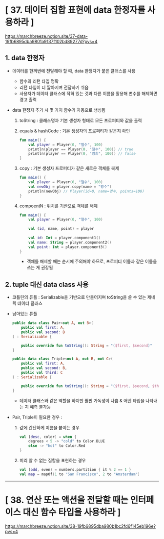 # [ 37. 데이터 집합 표현에 data 한정자를 사용하라 ]
https://marchbreeze.notion.site/37-data-19fb6895dba9801a9137f102bd89277d?pvs=4

## 1. data 한정자

- 데이터를 한꺼번에 전달해야 할 때, data 한정자가 붙은 클래스를 사용
    - 함수의 리턴 타입 명확
    - 리턴 타입이 더 짧아지며 전달하기 쉬움
    - 사용자가 데이터 클래스에 적혀 있는 것과 다른 이름을 활용해 변수를 해제하면 경고 출력

- data 한정자 추가 시 몇 가지 함수가 자동으로 생성됨
    1. toString : 클래스명과 기본 생성자 형태로 모든 프로퍼티와 값을 출력
    2. equals & hashCode : 기본 생성자의 프로퍼티가 같은지 확인

        ```kotlin
        fun main() {
            val player = Player(0, "철수", 100)
            println(player == Player(0, "철수", 100)) // true
            println(player == Player(0, "영희", 100)) // false
        }
        ```

    3. copy : 기본 생성자 프로퍼티가 같은 새로운 객체를 복제

        ```kotlin
        fun main() {
            val player = Player(0, "철수", 100)
            val newObj = player.copy(name = "영수")
            println(newObj) // Player(id=0, name=영수, points=100)
        }
        ```

    4. compoentN : 위치를 기반으로 객체를 해제

        ```kotlin
        fun main() {
            val player = Player(0, "철수", 100)
            
            val (id, name, point) = player
            
            val id: Int = player.component1()
            val name: String = player.component2()
            val point: Int = player.component3()
        }
        ```

        - 객체를 해제할 때는 순서에 주의해야 하므로, 프로퍼티 이름과 같은 이름을 쓰는 게 권장됨

## 2. tuple 대신 data class 사용

- 코틀린의 튜플 : Serializable을 기반으로 만들어지며 toString을 쓸 수 있는 제네릭 데이터 클래스
- 남아있는 튜플

    ```kotlin
    public data class Pair<out A, out B>(
        public val first: A,
        public val second: B
    ) : Serializable {
    
        public override fun toString(): String = "($first, $second)"
    }
    
    public data class Triple<out A, out B, out C>(
        public val first: A,
        public val second: B,
        public val third: C
    ) : Serializable {
    
        public override fun toString(): String = "($first, $second, $third)"
    }
    ```

    - 데이터 클래스와 같은 역할을 하지만 훨씬 가독성이 나쁨 & 어떤 타입을 나타내는 지 예측 불가능

- Pair, Triple이 필요한 경우 :
    1. 값에 간단하게 이름을 붙이는 경우

        ```kotlin
        val (desc, color) = when {
        	degrees < 5 -> "cold" to Color.BLUE
            else -> "hot" to Color.Red
        }
        ```

    2. 미리 알 수 없는 집합을 표현하는 경우

        ```kotlin
        val (odd, even) = numbers.partition { it % 2 == 1 }
        val map = mapOf(1 to "San Francisco", 2 to "Amsterdam")
        ```


---


# [ 38. 연산 또는 액션을 전달할 때는 인터페이스 대신 함수 타입을 사용하라 ]
https://marchbreeze.notion.site/38-19fb6895dba980b1bc2fd6f145eb196e?pvs=4